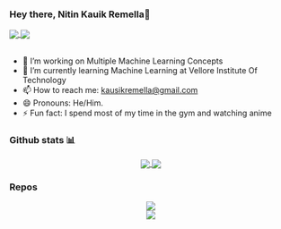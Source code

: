 ### Hey there, Nitin Kauik Remella👋

<a href="https://www.linkedin.com/in/nitinkausikremella/">
    <img align="center" src="https://img.shields.io/badge/linkedin-%230077B5.svg?style=for-the-badge&logo=linkedin&logoColor=white" />
</a>
<a href="https://www.instagram.com/ryefoxlime">
    <img align="center" src="https://img.shields.io/badge/Instagram-%23E4405F.svg?style=for-the-badge&logo=Instagram&logoColor=white" />
</a>
<br><br>

<p align="left">

- 🔭 I’m working on Multiple Machine Learning Concepts
- 🌱 I’m currently learning Machine Learning at Vellore Institute Of Technology
- 📫 How to reach me: kausikremella@gmail.com
- 😄 Pronouns: He/Him.
- ⚡ Fun fact: I spend most of my time in the gym and watching anime
<!--- 👯 I’m looking to collaborate on ...
- 🤔 I’m looking for help with ...
- 💬 Ask me about ...-->
</p>

### Github stats 📊
<p align="center">
    <a href="https://github.com/okaberintaro10/github-readme-stats">
    <img align="center" src="https://github-readme-stats.vercel.app/api?username=okaberintaro10&show_icons=true&theme=transparent" />
    </a>
    <a href="https://github.com/okaberintaro10/github-readme-stats">
    <img align="center" src="https://github-readme-stats.vercel.app/api/top-langs/?username=okaberintaro10&layout=compact&theme=transparent" />
    </a>

### Repos
<p align = "center">
  <a href="https://github.com/OkabeRintaro10/MachineLearningProjects">
    <img align="center" src="https://github-readme-stats.vercel.app/api/pin/?username=okaberintaro10&repo=MachineLearningProjects" />
  </a>
  <br>
  <a href="https://github.com/OkabeRintaro10/OtakuHaven_web">
    <img align="center" src="https://github-readme-stats.vercel.app/api/pin/?username=okaberintaro10&repo=OtakuHaven_web" />
  </a>
</p>
<!--
**OkabeRintaro10/OkabeRintaro10** is a ✨ _special_ ✨ repository because its `README.md` (this file) appears on your GitHub profile.

Here are some ideas to get you started:

- 🔭 I’m currently working on ...
- 🌱 I’m currently learning ...
- 👯 I’m looking to collaborate on ...
- 🤔 I’m looking for help with ...
- 💬 Ask me about ...
- 📫 How to reach me: ...
- 😄 Pronouns: ...
- ⚡ Fun fact: ...
  -->
